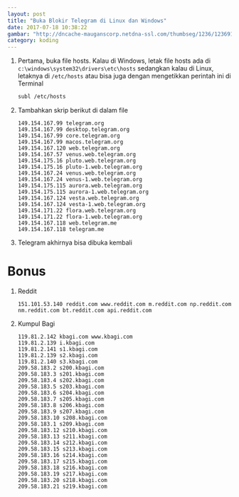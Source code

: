 ```yaml
---
layout: post
title: "Buka Blokir Telegram di Linux dan Windows"
date: 2017-07-18 10:38:22
gambar: "http://dncache-mauganscorp.netdna-ssl.com/thumbseg/1236/1236914-bigthumbnail.jpg"
category: koding
---
```


1. Pertama, buka file hosts. Kalau di Windows, letak file hosts ada di `c:\windows\system32\drivers\etc\hosts` sedangkan kalau di Linux, letaknya di `/etc/hosts` atau bisa juga dengan mengetikkan perintah ini di Terminal

    ```bash
    subl /etc/hosts
    ```

2. Tambahkan skrip berikut di dalam file

    ```
    149.154.167.99 telegram.org
    149.154.167.99 desktop.telegram.org
    149.154.167.99 core.telegram.org
    149.154.167.99 macos.telegram.org
    149.154.167.120 web.telegram.org
    149.154.167.57 venus.web.telegram.org
    149.154.175.16 pluto.web.telegram.org
    149.154.175.16 pluto-1.web.telegram.org
    149.154.167.24 venus.web.telegram.org
    149.154.167.24 venus-1.web.telegram.org
    149.154.175.115 aurora.web.telegram.org
    149.154.175.115 aurora-1.web.telegram.org
    149.154.167.124 vesta.web.telegram.org
    149.154.167.124 vesta-1.web.telegram.org
    149.154.171.22 flora.web.telegram.org
    149.154.171.22 flora-1.web.telegram.org
    149.154.167.118 web.telegram.me
    149.154.167.118 telegram.me
    ```

3. Telegram akhirnya bisa dibuka kembali

# Bonus

1. Reddit

    ```
    151.101.53.140 reddit.com www.reddit.com m.reddit.com np.reddit.com nm.reddit.com bt.reddit.com api.reddit.com
    ```

2. Kumpul Bagi

    ```
    119.81.2.142 kbagi.com www.kbagi.com
    119.81.2.139 i.kbagi.com
    119.81.2.141 s1.kbagi.com
    119.81.2.139 s2.kbagi.com
    119.81.2.140 s3.kbagi.com
    209.58.183.2 s200.kbagi.com
    209.58.183.3 s201.kbagi.com
    209.58.183.4 s202.kbagi.com
    209.58.183.5 s203.kbagi.com
    209.58.183.6 s204.kbagi.com
    209.58.183.7 s205.kbagi.com
    209.58.183.8 s206.kbagi.com
    209.58.183.9 s207.kbagi.com
    209.58.183.10 s208.kbagi.com
    209.58.183.1 s209.kbagi.com
    209.58.183.12 s210.kbagi.com
    209.58.183.13 s211.kbagi.com
    209.58.183.14 s212.kbagi.com
    209.58.183.15 s213.kbagi.com
    209.58.183.16 s214.kbagi.com
    209.58.183.17 s215.kbagi.com
    209.58.183.18 s216.kbagi.com
    209.58.183.19 s217.kbagi.com
    209.58.183.20 s218.kbagi.com
    209.58.183.21 s219.kbagi.com
    ```